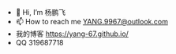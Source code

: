 - 👋 Hi, I’m 杨鹏飞
- 📫 How to reach me YANG.9967@outlook.com
- 我的博客 https://yang-67.github.io/
- QQ 319687718
